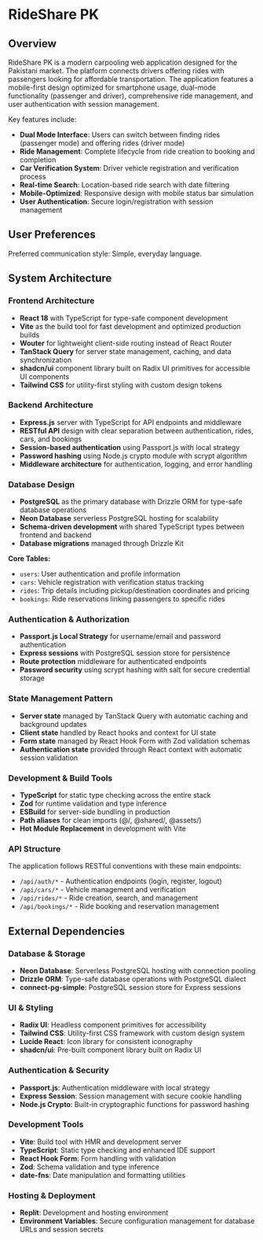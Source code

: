 # RideShare PK

## Overview

RideShare PK is a modern carpooling web application designed for the Pakistani market. The platform connects drivers offering rides with passengers looking for affordable transportation. The application features a mobile-first design optimized for smartphone usage, dual-mode functionality (passenger and driver), comprehensive ride management, and user authentication with session management.

Key features include:
- **Dual Mode Interface**: Users can switch between finding rides (passenger mode) and offering rides (driver mode)
- **Ride Management**: Complete lifecycle from ride creation to booking and completion
- **Car Verification System**: Driver vehicle registration and verification process
- **Real-time Search**: Location-based ride search with date filtering
- **Mobile-Optimized**: Responsive design with mobile status bar simulation
- **User Authentication**: Secure login/registration with session management

## User Preferences

Preferred communication style: Simple, everyday language.

## System Architecture

### Frontend Architecture
- **React 18** with TypeScript for type-safe component development
- **Vite** as the build tool for fast development and optimized production builds
- **Wouter** for lightweight client-side routing instead of React Router
- **TanStack Query** for server state management, caching, and data synchronization
- **shadcn/ui** component library built on Radix UI primitives for accessible UI components
- **Tailwind CSS** for utility-first styling with custom design tokens

### Backend Architecture
- **Express.js** server with TypeScript for API endpoints and middleware
- **RESTful API** design with clear separation between authentication, rides, cars, and bookings
- **Session-based authentication** using Passport.js with local strategy
- **Password hashing** using Node.js crypto module with scrypt algorithm
- **Middleware architecture** for authentication, logging, and error handling

### Database Design
- **PostgreSQL** as the primary database with Drizzle ORM for type-safe database operations
- **Neon Database** serverless PostgreSQL hosting for scalability
- **Schema-driven development** with shared TypeScript types between frontend and backend
- **Database migrations** managed through Drizzle Kit

**Core Tables:**
- `users`: User authentication and profile information
- `cars`: Vehicle registration with verification status tracking
- `rides`: Trip details including pickup/destination coordinates and pricing
- `bookings`: Ride reservations linking passengers to specific rides

### Authentication & Authorization
- **Passport.js Local Strategy** for username/email and password authentication
- **Express sessions** with PostgreSQL session store for persistence
- **Route protection** middleware for authenticated endpoints
- **Password security** using scrypt hashing with salt for secure credential storage

### State Management Pattern
- **Server state** managed by TanStack Query with automatic caching and background updates
- **Client state** handled by React hooks and context for UI state
- **Form state** managed by React Hook Form with Zod validation schemas
- **Authentication state** provided through React context with automatic session validation

### Development & Build Tools
- **TypeScript** for static type checking across the entire stack
- **Zod** for runtime validation and type inference
- **ESBuild** for server-side bundling in production
- **Path aliases** for clean imports (@/, @shared/, @assets/)
- **Hot Module Replacement** in development with Vite

### API Structure
The application follows RESTful conventions with these main endpoints:
- `/api/auth/*` - Authentication endpoints (login, register, logout)
- `/api/cars/*` - Vehicle management and verification
- `/api/rides/*` - Ride creation, search, and management
- `/api/bookings/*` - Ride booking and reservation management

## External Dependencies

### Database & Storage
- **Neon Database**: Serverless PostgreSQL hosting with connection pooling
- **Drizzle ORM**: Type-safe database operations with PostgreSQL dialect
- **connect-pg-simple**: PostgreSQL session store for Express sessions

### UI & Styling
- **Radix UI**: Headless component primitives for accessibility
- **Tailwind CSS**: Utility-first CSS framework with custom design system
- **Lucide React**: Icon library for consistent iconography
- **shadcn/ui**: Pre-built component library built on Radix UI

### Authentication & Security
- **Passport.js**: Authentication middleware with local strategy
- **Express Session**: Session management with secure cookie handling
- **Node.js Crypto**: Built-in cryptographic functions for password hashing

### Development Tools
- **Vite**: Build tool with HMR and development server
- **TypeScript**: Static type checking and enhanced IDE support
- **React Hook Form**: Form handling with validation
- **Zod**: Schema validation and type inference
- **date-fns**: Date manipulation and formatting utilities

### Hosting & Deployment
- **Replit**: Development and hosting environment
- **Environment Variables**: Secure configuration management for database URLs and session secrets